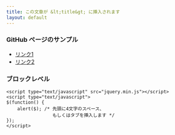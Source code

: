 ```yaml
---
title: この文章が &lt;title&gt; に挿入されます
layout: default
---
```


### GitHub ページのサンプル

* [リンク1](http://example.com/ "example.com")
* [リンク2](http://www.example.com "www.example.com")

### ブロックレベル ###
    <script type="text/javascript" src="jquery.min.js"></script>
    <script type="text/javascript">
    $(function() {
        alert($); /* 先頭に4文字のスペース、
                     もしくはタブを挿入します */
    });
    </script>
